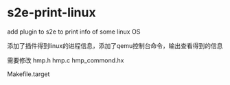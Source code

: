 s2e-print-linux
===============

add plugin to s2e to print info of some linux OS

添加了插件得到linux的进程信息，添加了qemu控制台命令，输出查看得到的信息

需要修改
hmp.h hmp.c hmp_commond.hx

Makefile.target
